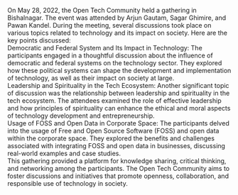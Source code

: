 On May 28, 2022, the Open Tech Community held a gathering in Bishalnagar. The
event was attended by Arjun Gautam, Sagar Ghimire, and Pawan Kandel. During
the meeting, several discussions took place on various topics related to
technology and its impact on society. Here are the key points discussed:  
Democratic and Federal System and Its Impact in Technology: The participants
engaged in a thoughtful discussion about the influence of democratic and
federal systems on the technology sector. They explored how these political
systems can shape the development and implementation of technology, as well as
their impact on society at large.  
Leadership and Spirituality in the Tech Ecosystem: Another significant topic
of discussion was the relationship between leadership and spirituality in the
tech ecosystem. The attendees examined the role of effective leadership and
how principles of spirituality can enhance the ethical and moral aspects of
technology development and entrepreneurship.  
Usage of FOSS and Open Data in Corporate Space: The participants delved into
the usage of Free and Open Source Software (FOSS) and open data within the
corporate space. They explored the benefits and challenges associated with
integrating FOSS and open data in businesses, discussing real-world examples
and case studies.  
This gathering provided a platform for knowledge sharing, critical thinking,
and networking among the participants. The Open Tech Community aims to foster
discussions and initiatives that promote openness, collaboration, and
responsible use of technology in society.


